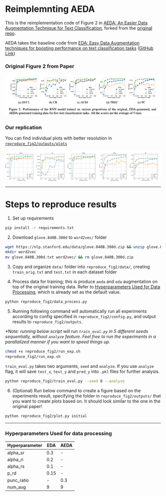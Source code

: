 # Reimplemnting AEDA

This is the reimplementation code of Figure 2 in [AEDA: An Easier Data Augmentation Technique for Text Classification](https://arxiv.org/abs/2108.13230), forked from the [original repo](https://github.com/akkarimi/aeda_nlp).

AEDA takes the baseline code from [EDA: Easy Data Augmentation techniques for boosting performance on text classification tasks](https://arxiv.org/abs/1901.11196) ([GitHub Link](https://github.com/jasonwei20/eda_nlp))

### Original Figure 2 from Paper
![alt text](aeda_figure2.png)
### Our replication
You can find individual plots with better resolution in [`reproduce_fig2/outputs/plots`](https://github.com/yoonichoi/aeda_reimplement/tree/master/reproduce_fig2/outputs/plots)

![alt text](reproduce_fig2/outputs/plots/combined_accuracy_trend.png)

---

# Steps to reproduce results
1. Set up requirements
```bash
pip install -r requirements.txt
```

2. Download `glove.840B.300d` to `word2vec/` folder
```bash
wget https://nlp.stanford.edu/data/glove.840B.300d.zip && unzip glove.840B.300d.zip
mkdir word2vec 
mv glove.840B.300d.txt word2vec/ && rm glove.840B.300d.zip
```

3. Copy and organize `data/` folder into `reproduce_fig2/data/`, creating `train_orig.txt` and `test.txt` in each dataset folder

4. Process data for training; this is produce `aeda` and `eda` augmentation on top of the original training data. Refer to [Hyperparameters Used for Data Processing](https://github.com/yoonichoi/aeda_reimplement#hyperparameters-used-for-data-processing), which is already set as the default value.

```bash
python reproduce_fig2/data_process.py
```

5. Running following command will automatically run all experiments according to config specified in `reproduce_fig2/config.py`, and output results to `reproduce_fig2/outputs`.

_*Note: running below script will run `train_eval.py` in 5 different seeds sequentially, without `analyze` feature. Feel free to run the experiments in a parallalized manner if you want to speed things up._
```bash
chmod +x reproduce_fig2/run_exp.sh
reproduce_fig2/run_exp.sh
```

`train_eval.py` takes two arguments, `seed` and `analyze`. If you use `analyze` flag, it will save `test_x`, `test_y` and `pred_y` into `.pkl` files for further analysis.
```bash
python reproduce_fig2/train_eval.py --seed 0 --analyze
```

6. (Optional) Run below command to create a figure based on the experiments result, specifying the folder in `reproduce_fig2/outputs/` that you want to create plots based on. It should look similar to the one in the original paper!
```bash
python reproduce_fig2/plot.py initial
```

---

### Hyperparameters Used for data processing

| Hyperparameter   | EDA  | AEDA  |
|------------------|-----------|------------|
| alpha_sr         | 0.3       | -          |
| alpha_ri         | 0.2       | -          |
| alpha_rs         | 0.1       | -          |
| p_rd             | 0.15      | -          |
| punc_ratio       | -         | 0.3        |
| num_aug          | 9         | 9          |
